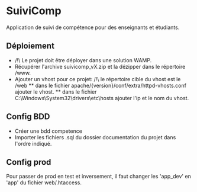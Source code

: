 # SuiviComp
Application de suivi de compétence pour des enseignants et étudiants.

## Déploiement
* /!\ Le projet doit être déployer dans une solution WAMP.
* Récupérer l'archive suivicomp_vX.zip et la dézipper dans le répertoire /www.
* Ajouter un vhost pour ce projet: /!\ le répertoire cible du vhost est le /web
	** dans le fichier apache/{version}/conf/extra/httpd-vhosts.conf ajouter le vhost.
	** dans le fichier C:\Windows\System32\drivers\etc\hosts ajouter l'ip et le nom du vhost.

## Config BDD
* Créer une bdd competence
* Importer les fichiers .sql du dossier documentation du projet dans l'ordre indiqué.

## Config prod
Pour passer de prod en test et inversement, il faut changer les 'app_dev' en 'app' du fichier web/.htaccess.
